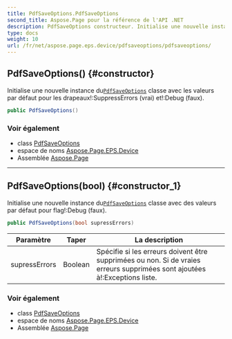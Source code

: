 ```yaml
---
title: PdfSaveOptions.PdfSaveOptions
second_title: Aspose.Page pour la référence de l'API .NET
description: PdfSaveOptions constructeur. Initialise une nouvelle instance duPdfSaveOptions classe avec les valeurs par défaut pour les drapeauxSuppressErrors vrai etDebug faux.
type: docs
weight: 10
url: /fr/net/aspose.page.eps.device/pdfsaveoptions/pdfsaveoptions/
---
```

## PdfSaveOptions() {#constructor}

Initialise une nouvelle instance du[`PdfSaveOptions`](../) classe avec les valeurs par défaut pour les drapeaux!:SuppressErrors (vrai) et!:Debug (faux).

```csharp
public PdfSaveOptions()
```

### Voir également

* class [PdfSaveOptions](../)
* espace de noms [Aspose.Page.EPS.Device](../../pdfsaveoptions/)
* Assemblée [Aspose.Page](../../../)

---

## PdfSaveOptions(bool) {#constructor_1}

Initialise une nouvelle instance du[`PdfSaveOptions`](../) classe avec des valeurs par défaut pour flag!:Debug (faux).

```csharp
public PdfSaveOptions(bool supressErrors)
```

| Paramètre | Taper | La description |
| --- | --- | --- |
| supressErrors | Boolean | Spécifie si les erreurs doivent être supprimées ou non. Si de vraies erreurs supprimées sont ajoutées à!:Exceptions liste. |

### Voir également

* class [PdfSaveOptions](../)
* espace de noms [Aspose.Page.EPS.Device](../../pdfsaveoptions/)
* Assemblée [Aspose.Page](../../../)


